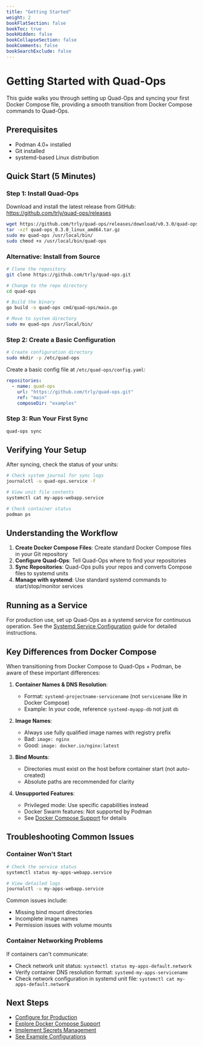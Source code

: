 ```yaml
---
title: "Getting Started"
weight: 2
bookFlatSection: false
bookToc: true
bookHidden: false
bookCollapseSection: false
bookComments: false
bookSearchExclude: false
---
```


# Getting Started with Quad-Ops

This guide walks you through setting up Quad-Ops and syncing your first Docker Compose file, providing a smooth transition from Docker Compose commands to Quad-Ops.

## Prerequisites

- Podman 4.0+ installed
- Git installed
- systemd-based Linux distribution

## Quick Start (5 Minutes)

### Step 1: Install Quad-Ops

Download and install the latest release from GitHub: https://github.com/trly/quad-ops/releases

```bash
wget https://github.com/trly/quad-ops/releases/download/v0.3.0/quad-ops_0.3.0_linux_amd64.tar.gz
tar -xzf quad-ops_0.3.0_linux_amd64.tar.gz
sudo mv quad-ops /usr/local/bin/
sudo chmod +x /usr/local/bin/quad-ops
```

### Alternative: Install from Source

```bash
# Clone the repository
git clone https://github.com/trly/quad-ops.git

# Change to the repo directory
cd quad-ops

# Build the binary
go build -o quad-ops cmd/quad-ops/main.go

# Move to system directory
sudo mv quad-ops /usr/local/bin/
```

### Step 2: Create a Basic Configuration

```bash
# Create configuration directory
sudo mkdir -p /etc/quad-ops
```

Create a basic config file at `/etc/quad-ops/config.yaml`:

```yaml
repositories:
  - name: quad-ops
    url: "https://github.com/trly/quad-ops.git"
    ref: "main"
    composeDir: "examples"
```

### Step 3: Run Your First Sync

```bash
quad-ops sync
```

## Verifying Your Setup

After syncing, check the status of your units:

```bash
# Check system journal for sync logs
journalctl -u quad-ops.service -f

# View unit file contents
systemctl cat my-apps-webapp.service

# Check container status
podman ps
```

## Understanding the Workflow

1. **Create Docker Compose Files**: Create standard Docker Compose files in your Git repository
2. **Configure Quad-Ops**: Tell Quad-Ops where to find your repositories
3. **Sync Repositories**: Quad-Ops pulls your repos and converts Compose files to systemd units
4. **Manage with systemd**: Use standard systemd commands to start/stop/monitor services

## Running as a Service

For production use, set up Quad-Ops as a systemd service for continuous operation. See the [Systemd Service Configuration](/quad-ops/docs/configuration/systemd-service/) guide for detailed instructions.

## Key Differences from Docker Compose

When transitioning from Docker Compose to Quad-Ops + Podman, be aware of these important differences:

1. **Container Names & DNS Resolution**:
   - Format: `systemd-projectname-servicename` (not `servicename` like in Docker Compose)
   - Example: In your code, reference `systemd-myapp-db` not just `db`

2. **Image Names**:
   - Always use fully qualified image names with registry prefix
   - Bad: `image: nginx`
   - Good: `image: docker.io/nginx:latest`

3. **Bind Mounts**:
   - Directories must exist on the host before container start (not auto-created)
   - Absolute paths are recommended for clarity

4. **Unsupported Features**:
   - Privileged mode: Use specific capabilities instead
   - Docker Swarm features: Not supported by Podman
   - See [Docker Compose Support](/docs/docker-compose/) for details



## Troubleshooting Common Issues

### Container Won't Start

```bash
# Check the service status
systemctl status my-apps-webapp.service

# View detailed logs
journalctl -u my-apps-webapp.service
```

Common issues include:
- Missing bind mount directories
- Incomplete image names
- Permission issues with volume mounts

### Container Networking Problems

If containers can't communicate:
- Check network unit status: `systemctl status my-apps-default.network`
- Verify container DNS resolution format: `systemd-my-apps-servicename`
- Check network configuration in systemd unit file: `systemctl cat my-apps-default.network`

## Next Steps

- [Configure for Production](/docs/configuration/systemd-service/)
- [Explore Docker Compose Support](/docs/docker-compose/)
- [Implement Secrets Management](/docs/configuration/docker-compose/secrets/)
- [See Example Configurations](/docs/examples/)